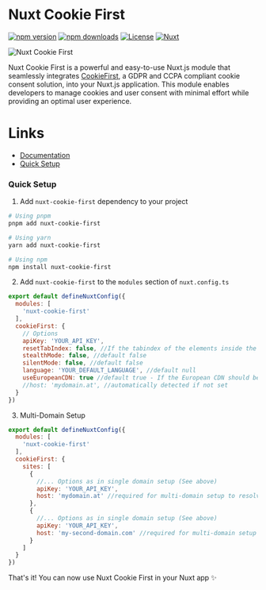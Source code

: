 # Nuxt Cookie First

[![npm version][npm-version-src]][npm-version-href]
[![npm downloads][npm-downloads-src]][npm-downloads-href]
[![License][license-src]][license-href]
[![Nuxt][nuxt-src]][nuxt-href]

![Nuxt Cookie First](banner.jpg)


Nuxt Cookie First is a powerful and easy-to-use Nuxt.js module that seamlessly
integrates [CookieFirst](https://cookiefirst.com/),
a GDPR and CCPA compliant cookie consent solution, into your Nuxt.js application. This module enables developers to
manage cookies
and user consent with minimal effort while providing an optimal user experience.

# Links

- [Documentation](https://nuxt-cookiefirst.netlify.app)
- [Quick Setup](#quick-setup)

### Quick Setup

1. Add `nuxt-cookie-first` dependency to your project

```bash
# Using pnpm
pnpm add nuxt-cookie-first

# Using yarn
yarn add nuxt-cookie-first

# Using npm
npm install nuxt-cookie-first
```

2. Add `nuxt-cookie-first` to the `modules` section of `nuxt.config.ts`

```js
export default defineNuxtConfig({
  modules: [
    'nuxt-cookie-first'
  ],
  cookieFirst: {
    // Options
    apiKey: 'YOUR_API_KEY',
    resetTabIndex: false, //If the tabindex of the elements inside the cookie banner layer should be reset to 0
    stealthMode: false, //default false
    silentMode: false, //default false
    language: 'YOUR_DEFAULT_LANGUAGE', //default null
    useEuropeanCDN: true //default true - If the European CDN should be used
    //host: 'mydomain.at', //automatically detected if not set
  }
})
```

3. Multi-Domain Setup

```js
export default defineNuxtConfig({
  modules: [
    'nuxt-cookie-first'
  ],
  cookieFirst: {
    sites: [
      {
        //... Options as in single domain setup (See above)
        apiKey: 'YOUR_API_KEY',
        host: 'mydomain.at' //required for multi-domain setup to resolve the correct configuration
      },
      {
        //... Options as in single domain setup (See above)
        apiKey: 'YOUR_API_KEY',
        host: 'my-second-domain.com' //required for multi-domain setup to resolve the correct configuration
      }
    ]
  }
})
```

That's it! You can now use Nuxt Cookie First in your Nuxt app ✨

<!-- Badges -->

[npm-version-src]: https://img.shields.io/npm/v/nuxt-cookie-first/latest.svg?style=flat&colorA=18181B&colorB=28CF8D

[npm-version-href]: https://npmjs.com/package/nuxt-cookie-first

[npm-downloads-src]: https://img.shields.io/npm/dm/nuxt-cookie-first.svg?style=flat&colorA=18181B&colorB=28CF8D

[npm-downloads-href]: https://npmjs.com/package/nuxt-cookie-first

[license-src]: https://img.shields.io/npm/l/nuxt-cookie-first.svg?style=flat&colorA=18181B&colorB=28CF8D

[license-href]: https://npmjs.com/package/nuxt-cookie-first

[nuxt-src]: https://img.shields.io/badge/Nuxt-18181B?logo=nuxt.js

[nuxt-href]: https://nuxt.com
